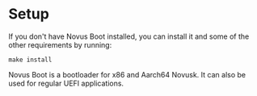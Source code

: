 # Setup

If you don't have Novus Boot installed, you can install it and some of the other requirements by running:
```commandline
make install
```

Novus Boot is a bootloader for x86 and Aarch64 Novusk. It can also be used for regular UEFI applications.
